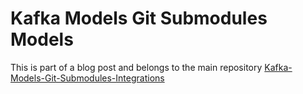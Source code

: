 # Kafka Models Git Submodules Models
This is part of a blog post and belongs to the main repository [Kafka-Models-Git-Submodules-Integrations](https://github.com/mrjamiebowman-blog/Kafka-Models-Git-Submodules-Integrations)


